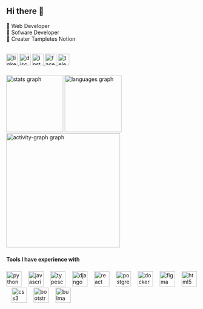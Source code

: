 ## Hi there 👋

🚀 Web Developer <br>
🚀 Sofware Developer <br>
🚀 Creater Tampletes Notion <br><br>



<div align="left">
  <a href="https://www.linkedin.com/in/wellington-junior-068814116/" target="_blank">
    <img src="https://img.shields.io/static/v1?message=LinkedIn&logo=linkedin&label=&color=0077B5&logoColor=white&labelColor=&style=flat" height="30" alt="linkedin logo"  />
  </a>
  <img src="https://img.shields.io/static/v1?message=Discord&logo=discord&label=&color=7289DA&logoColor=white&labelColor=&style=flat" height="30" alt="discord logo"  />
  <a href="https://www.instagram.com/wellingtonjunior94/" target="_blank">
    <img src="https://img.shields.io/static/v1?message=Instagram&logo=instagram&label=&color=E4405F&logoColor=white&labelColor=&style=flat" height="30" alt="instagram logo"  />
  </a>
  <a href="https://www.facebook.com/profile.php?id=100057622300250" target="_blank">
    <img src="https://img.shields.io/static/v1?message=Facebook&logo=facebook&label=&color=1877F2&logoColor=white&labelColor=&style=flat" height="30" alt="facebook logo"  />
  </a>
  <a href="https://web.telegram.org/k/" target="_blank">
    <img src="https://img.shields.io/static/v1?message=Telegram&logo=telegram&label=&color=2CA5E0&logoColor=white&labelColor=&style=flat" height="30" alt="telegram logo"  />
  </a>
</div>

###

<div align="left">
  <img src="https://github-readme-stats.vercel.app/api?username=wejun94&hide_title=false&hide_rank=false&show_icons=true&include_all_commits=false&count_private=true&disable_animations=false&theme=github_dark&locale=en&hide_border=true&order=1&custom_title=GitHub%20States" height="150" alt="stats graph"  />
  <img src="https://github-readme-stats.vercel.app/api/top-langs?username=wejun94&locale=en&hide_title=false&layout=compact&card_width=320&langs_count=6&theme=github_dark&hide_border=true&order=2" height="150" alt="languages graph"  />
  <img src="https://github-readme-activity-graph.vercel.app/graph?username=wejun94&radius=16&theme=github-dark&area=true&order=5&hide_border=true&hide_title=false&custom_title=Contribution%20Chart" height="300" alt="activity-graph graph"  />
</div>

###

<h4 align="left">Tools I have experience with</h4>

###

<div align="left">
  <img src="https://cdn.jsdelivr.net/gh/devicons/devicon/icons/python/python-original.svg" height="40" alt="python logo"  />
  <img width="10" />
  <img src="https://cdn.jsdelivr.net/gh/devicons/devicon/icons/javascript/javascript-original.svg" height="40" alt="javascript logo"  />
  <img width="10" />
  <img src="https://cdn.jsdelivr.net/gh/devicons/devicon/icons/typescript/typescript-original.svg" height="40" alt="typescript logo"  />
  <img width="10" />
  <img src="https://cdn.jsdelivr.net/gh/devicons/devicon/icons/django/django-plain.svg" height="40" alt="django logo"  />
  <img width="10" />
  <img src="https://cdn.jsdelivr.net/gh/devicons/devicon/icons/react/react-original.svg" height="40" alt="react logo"  />
  <img width="10" />
  <img src="https://cdn.jsdelivr.net/gh/devicons/devicon/icons/postgresql/postgresql-original.svg" height="40" alt="postgresql logo"  />
  <img width="10" />
  <img src="https://cdn.jsdelivr.net/gh/devicons/devicon/icons/docker/docker-original.svg" height="40" alt="docker logo"  />
  <img width="10" />
  <img src="https://cdn.jsdelivr.net/gh/devicons/devicon/icons/figma/figma-original.svg" height="40" alt="figma logo"  />
  <img width="10" />
  <img src="https://cdn.jsdelivr.net/gh/devicons/devicon/icons/html5/html5-original.svg" height="40" alt="html5 logo"  />
  <img width="10" />
  <img src="https://cdn.jsdelivr.net/gh/devicons/devicon/icons/css3/css3-original.svg" height="40" alt="css3 logo"  />
  <img width="10" />
  <img src="https://cdn.jsdelivr.net/gh/devicons/devicon/icons/bootstrap/bootstrap-original.svg" height="40" alt="bootstrap logo"  />
  <img width="10" />
  <img src="https://cdn.jsdelivr.net/gh/devicons/devicon/icons/bulma/bulma-plain.svg" height="40" alt="bulma logo"  />
</div>

###
